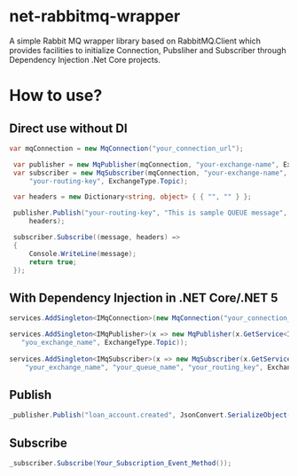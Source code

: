 # net-rabbitmq-wrapper
 A simple Rabbit MQ wrapper library based on RabbitMQ.Client which provides facilities to initialize Connection, Pubsliher and Subscriber through Dependency Injection .Net Core projects.

# How to use?

Direct use without DI
----------------------
```C#
var mqConnection = new MqConnection("your_connection_url");

 var publisher = new MqPublisher(mqConnection, "your-exchange-name", ExchangeType.Topic);
 var subscriber = new MqSubscriber(mqConnection, "your-exchange-name", "your-queue-name",
     "your-routing-key", ExchangeType.Topic);

 var headers = new Dictionary<string, object> { { "", "" } };

 publisher.Publish("your-routing-key", "This is sample QUEUE message", 
     headers);

 subscriber.Subscribe((message, headers) =>
 {
     Console.WriteLine(message);
     return true;
 });
```

With Dependency Injection in .NET Core/.NET 5
---------------------------------------------
```C#
services.AddSingleton<IMqConnection>(new MqConnection("your_connection_url"));

services.AddSingleton<IMqPublisher>(x => new MqPublisher(x.GetService<IMqConnection>(),
   "you_exchange_name", ExchangeType.Topic));
   
services.AddSingleton<IMqSubscriber>(x => new MqSubscriber(x.GetService<IMqConnection>(),
    "your_exchange_name", "your_queue_name", "your_routing_key", ExchangeType.Topic));
```

Publish
--------
```C#
_publisher.Publish("loan_account.created", JsonConvert.SerializeObject("your_object"));
```

Subscribe
---------
```C#
_subscriber.Subscribe(Your_Subscription_Event_Method());
```

